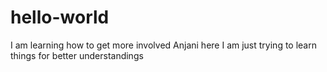 # hello-world
I am learning how to get more involved
Anjani here
I am just trying to learn things for better understandings
